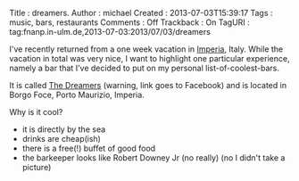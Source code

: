 Title     : dreamers.
Author    : michael
Created   : 2013-07-03T15:39:17
Tags      : music, bars, restaurants
Comments  : Off
Trackback : On
TagURI    : tag:fnanp.in-ulm.de,2013-07-03:2013/07/03/dreamers

I've recently returned from a one week vacation in
[Imperia](http://en.wikipedia.org/wiki/Imperia), Italy. While the vacation
in total was very nice, I want to highlight one particular experience,
namely a bar that I've decided to put on my personal list-of-coolest-bars.

It is called [The
Dreamers](https://www.facebook.com/pages/The-Dreamers-I-Sognatori/290877780949971?_fb_noscript=1)
(warning, link goes to Facebook) and is located in Borgo Foce, Porto
Maurizio, Imperia.

Why is it cool?

* it is directly by the sea
* drinks are cheap(ish)
* there is a free(!) buffet of good food
* the barkeeper looks like Robert Downey Jr (no really) (no I didn't take
a picture)

